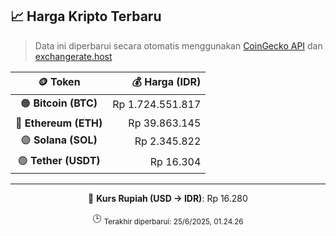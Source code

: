 

<!-- HARGA_KRIPTO -->
## 📈 Harga Kripto Terbaru

> Data ini diperbarui secara otomatis menggunakan [CoinGecko API](https://www.coingecko.com/) dan [exchangerate.host](https://exchangerate.host/)

<div align="center">

| 🪙 Token | 💰 Harga (IDR) |
|:------:|---------------:|
| 🟠 **Bitcoin (BTC)**   | Rp 1.724.551.817 |
| 🔵 **Ethereum (ETH)**  | Rp 39.863.145 |
| 🟣 **Solana (SOL)**    | Rp 2.345.822 |
| 🟢 **Tether (USDT)**   | Rp 16.304 |

---

💱 **Kurs Rupiah (USD → IDR)**: Rp 16.280

🕒 <sub>Terakhir diperbarui: 25/6/2025, 01.24.26</sub>

</div>
<!-- /HARGA_KRIPTO -->